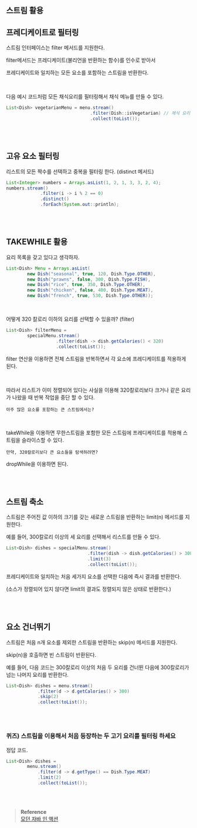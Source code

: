 ## 스트림 활용

## 프레디케이트로 필터링

스트림 인터페이스는 filter 메서드를 지원한다.



filter메서드는 프레디케이트(불리언을 반환하는 함수)를 인수로 받아서 

프레디케이트와 일치하는 모든 요소를 포함하는 스트림을 반환한다.

<br/>

다음 예시 코드처럼 모든 채식요리를 필터링해서 채식 메뉴를 만들 수 있다.

```java
List<Dish> vegetarianMenu = menu.stream()               
                                .filter(Dish::isVegetarian) // 채식 요리인지 확인하는 메서드
					            .collect(toList());
```

<br/><br/>

## 고유 요소 필터링

리스트의 모든 짝수를 선택하고 중복을 필터링 한다. (distinct 메서드)

```java
List<Integer> numbers = Arrays.asList(1, 2, 1, 3, 3, 2, 4);
numbers.stream()
			 .filter(i -> i % 2 == 0)
			 .distinct()
			 .forEach(System.out::println);
```

<br/><br/>

## TAKEWHILE 활용

요리 목록을 갖고 있다고 생각하자.

```java
List<Dish> Menu = Arrays.asList(
        new Dish("seasonal", true, 120, Dish.Type.OTHER),
        new Dish("prawns", false, 300, Dish.Type.FISH),
        new Dish("rice", true, 350, Dish.Type.OTHER),
        new Dish("chicken", false, 400, Dish.Type.MEAT),
        new Dish("french", true, 530, Dish.Type.OTHER));
```

<br/>

어떻게 320 칼로리 이하의 요리를 선택할 수 있을까? (filter)

```java
List<Dish> filterMenu = 
		specialMenu.stream()
				   .filter(dish -> dish.getCalories() < 320)
				   .collect(toList());
```

filter 연산을 이용하면 전체 스트림을 반복하면서 각 요소에 프레디케이트를 적용하게 된다.

<br/>

따라서 리스트가 이미 정렬되어 있다는 사실을 이용해 320칼로리보다 크거나 같은 요리가 나왔을 때 반복 작업을 중단 할 수 있다.

```
아주 많은 요소를 포함하는 큰 스트림에서는?
```

<br/>

takeWhile을 이용하면 무한스트림을 포함한 모든 스트림에 프레디케이트를 적용해 스트림을 슬라이스할 수 있다.

```
만약, 320칼로리보다 큰 요소들을 탐색하려면?
```

dropWhile을 이용하면 된다.

<br/><br/>

## 스트림 축소

스트림은 주어진 값 이하의 크기를 갖는 새로운 스트림을 반환하는 limit(n) 메서드를 지원한다.

예를 들어, 300칼로리 이상의 세 요리를 선택해서 리스트를 만들 수 있다.

```java
List<Dish> dishes = specialMenu.stream()
							   .filter(dish -> dish.getCalories() > 300)
							   .limit(3)
							   .collect(toList());
```



프레디케이트와 일치하는 처음 세가지 요소를 선택한 다음에 즉시 결과를 반환한다.

(소스가 정렬되어 있지 않다면 limit의 결과도 정렬되지 않은 상태로 반환한다.)

<br/><br/>

## 요소 건너뛰기

스트림은 처음 n개 요소를 제외한 스트림을 반환하는 skip(n) 메서드를 지원한다.

skip(n)을 호출하면 빈 스트림이 반환된다.

예를 들어, 다음 코드는 300칼로리 이상의 처음 두 요리를 건너뛴 다음에 300칼로리가 넘는 나머지 요리를 반환한다.

```java
List<Dish> dishes = menu.stream()
			.filter(d -> d.getCalories() > 300)
			.skip(2)
			.collect(toList());
```

<br/><br/>

### 퀴즈) 스트림을 이용해서 처음 등장하는 두 고기 요리를 필터링 하세요

정답 코드.

```java
List<Dish> dishes = 
		menu.stream()
			.filter(d -> d.getType() == Dish.Type.MEAT)
			.limit(2)
			.collect(toList());
```

<br/><br/>

>**Reference** 
> <br/> [모던 자바 인 액션](http://www.yes24.com/Product/Goods/77125987)